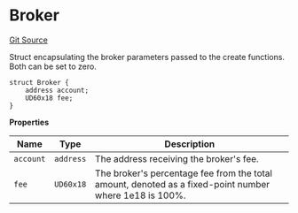 # Broker

[Git Source](https://github.com/sablier-labs/v2-core/blob/73356945b53e8dd4112f34f3e2c63c278c4a5239/src/types/DataTypes.sol)

Struct encapsulating the broker parameters passed to the create functions. Both can be set to zero.

```solidity
struct Broker {
    address account;
    UD60x18 fee;
}
```

**Properties**

| Name      | Type      | Description                                                                                            |
| --------- | --------- | ------------------------------------------------------------------------------------------------------ |
| `account` | `address` | The address receiving the broker's fee.                                                                |
| `fee`     | `UD60x18` | The broker's percentage fee from the total amount, denoted as a fixed-point number where 1e18 is 100%. |
